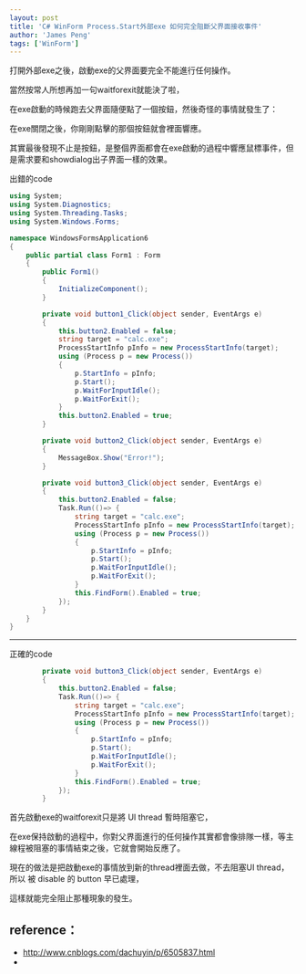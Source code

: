 ```yaml
---
layout: post
title: 'C# WinForm Process.Start外部exe 如何完全阻斷父界面接收事件'
author: 'James Peng'
tags: ['WinForm']
---
```


打開外部exe之後，啟動exe的父界面要完全不能進行任何操作。

當然按常人所想再加一句waitforexit就能決了啦，

在exe啟動的時候跑去父界面隨便點了一個按鈕，然後奇怪的事情就發生了：

在exe關閉之後，你剛剛點擊的那個按鈕就會裡面響應。

其實最後發現不止是按鈕，是整個界面都會在exe啟動的過程中響應鼠標事件，但是需求要和showdialog出子界面一樣的效果。



出錯的code

~~~csharp
using System;
using System.Diagnostics;
using System.Threading.Tasks;
using System.Windows.Forms;

namespace WindowsFormsApplication6
{
    public partial class Form1 : Form
    {
        public Form1()
        {
            InitializeComponent();
        }

        private void button1_Click(object sender, EventArgs e)
        {
            this.button2.Enabled = false;
            string target = "calc.exe";
            ProcessStartInfo pInfo = new ProcessStartInfo(target);
            using (Process p = new Process())
            {
                p.StartInfo = pInfo;
                p.Start();
                p.WaitForInputIdle();
                p.WaitForExit();
            }
            this.button2.Enabled = true;
        }

        private void button2_Click(object sender, EventArgs e)
        {
            MessageBox.Show("Error!");
        }

        private void button3_Click(object sender, EventArgs e)
        {
            this.button2.Enabled = false;
            Task.Run(()=> {
                string target = "calc.exe";
                ProcessStartInfo pInfo = new ProcessStartInfo(target);
                using (Process p = new Process())
                {
                    p.StartInfo = pInfo;
                    p.Start();
                    p.WaitForInputIdle();
                    p.WaitForExit();
                }
                this.FindForm().Enabled = true;
            });
        }
    }
}

~~~

----------

正確的code

~~~csharp
        private void button3_Click(object sender, EventArgs e)
        {
            this.button2.Enabled = false;
            Task.Run(()=> {
                string target = "calc.exe";
                ProcessStartInfo pInfo = new ProcessStartInfo(target);
                using (Process p = new Process())
                {
                    p.StartInfo = pInfo;
                    p.Start();
                    p.WaitForInputIdle();
                    p.WaitForExit();
                }
                this.FindForm().Enabled = true;
            });
        }
~~~

首先啟動exe的waitforexit只是將 UI thread 暫時阻塞它，

在exe保持啟動的過程中，你對父界面進行的任何操作其實都會像排隊一樣，等主線程被阻塞的事情結束之後，它就會開始反應了。

現在的做法是把啟動exe的事情放到新的thread裡面去做，不去阻塞UI thread，所以 被 disable 的 button 早已處理，

這樣就能完全阻止那種現象的發生。

## reference： ##

- http://www.cnblogs.com/dachuyin/p/6505837.html
- 
